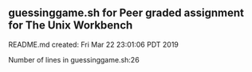 ## guessinggame.sh for Peer graded assignment for The Unix Workbench

README.md created: Fri Mar 22 23:01:06 PDT 2019

Number of lines in guessinggame.sh:26
